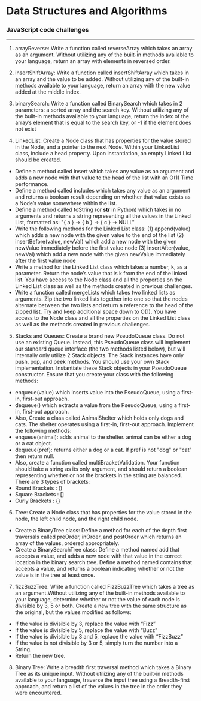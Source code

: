 # Data Structures and Algorithms

### JavaScript code challenges
___

1. arrayReverse: Write a function called reverseArray which takes an array as an argument. Without utilizing any of the built-in methods available to your language, return an array with elements in reversed order.

1. insertShiftArray: Write a function called insertShiftArray which takes in an array and the value to be added. Without utilizing any of the built-in methods available to your language, return an array with the new value added at the middle index.

1. binarySearch: Write a function called BinarySearch which takes in 2 parameters: a sorted array and the search key. Without utilizing any of the built-in methods available to your language, return the index of the array’s element that is equal to the search key, or -1 if the element does not exist

1. LinkedList: Create a Node class that has properties for the value stored in the Node, and a pointer to the next Node. Within your LinkedList class, include a head property. Upon instantiation, an empty Linked List should be created. 
* Define a method called insert which takes any value as an argument and adds a new node with that value to the head of the list with an O(1) Time performance.
* Define a method called includes which takes any value as an argument and returns a boolean result depending on whether that value exists as a Node’s value somewhere within the list.
* Define a method called toString (or __str__ in Python) which takes in no arguments and returns a string representing all the values in the Linked List, formatted as: "{ a } -> { b } -> { c } -> NULL"
* Write the following methods for the Linked List class: (1) append(value) which adds a new node with the given value to the end of the list (2) insertBefore(value, newVal) which add a new node with the given newValue immediately before the first value node (3) insertAfter(value, newVal) which add a new node with the given newValue immediately after the first value node
* Write a method for the Linked List class which takes a number, k, as a parameter. Return the node’s value that is k from the end of the linked list. You have access to the Node class and all the properties on the Linked List class as well as the methods created in previous challenges.
* Write a function called mergeLists which takes two linked lists as arguments. Zip the two linked lists together into one so that the nodes alternate between the two lists and return a reference to the head of the zipped list. Try and keep additional space down to O(1). You have access to the Node class and all the properties on the Linked List class as well as the methods created in previous challenges.

5. Stacks and Queues: Create a brand new PseudoQueue class. Do not use an existing Queue. Instead, this PseudoQueue class will implement our standard queue interface (the two methods listed below), but will internally only utilize 2 Stack objects. The Stack instances have only push, pop, and peek methods. You should use your own Stack implementation. Instantiate these Stack objects in your PseudoQueue constructor. Ensure that you create your class with the following methods:
* enqueue(value) which inserts value into the PseudoQueue, using a first-in, first-out approach.
* dequeue() which extracts a value from the PseudoQueue, using a first-in, first-out approach.
* Also, Create a class called AnimalShelter which holds only dogs and cats. The shelter operates using a first-in, first-out approach. Implement the following methods:
* enqueue(animal): adds animal to the shelter. animal can be either a dog or a cat object.
* dequeue(pref): returns either a dog or a cat. If pref is not "dog" or "cat" then return null.
* Also, create a function called multiBracketValidation. Your function should take a string as its only argument, and should return a boolean representing whether or not the brackets in the string are balanced. There are 3 types of brackets:
* Round Brackets : ()
* Square Brackets : []
* Curly Brackets : {}

6. Tree: Create a Node class that has properties for the value stored in the node, the left child node, and the right child node.
* Create a BinaryTree class: Define a method for each of the depth first traversals called preOrder, inOrder, and postOrder which returns an array of the values, ordered appropriately.
* Create a BinarySearchTree class: Define a method named add that accepts a value, and adds a new node with that value in the correct location in the binary search tree. Define a method named contains that accepts a value, and returns a boolean indicating whether or not the value is in the tree at least once.

7. fizzBuzzTree: Write a function called FizzBuzzTree which takes a tree as an argument.Without utilizing any of the built-in methods available to your language, determine whether or not the value of each node is divisible by 3, 5 or both. Create a new tree with the same structure as the original, but the values modified as follows:
* If the value is divisible by 3, replace the value with “Fizz”
* If the value is divisible by 5, replace the value with “Buzz”
* If the value is divisible by 3 and 5, replace the value with “FizzBuzz”
* If the value is not divisible by 3 or 5, simply turn the number into a String.
* Return the new tree.

8. Binary Tree: Write a breadth first traversal method which takes a Binary Tree as its unique input. Without utilizing any of the built-in methods available to your language, traverse the input tree using a Breadth-first approach, and return a list of the values in the tree in the order they were encountered.




